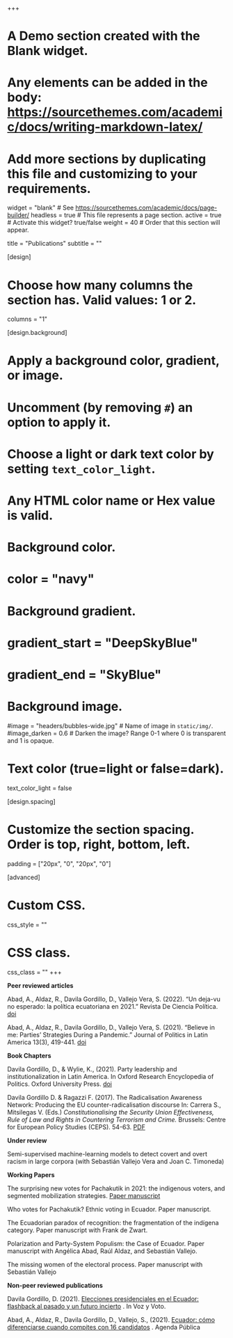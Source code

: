 +++
# A Demo section created with the Blank widget.
# Any elements can be added in the body: https://sourcethemes.com/academic/docs/writing-markdown-latex/
# Add more sections by duplicating this file and customizing to your requirements.

widget = "blank"  # See https://sourcethemes.com/academic/docs/page-builder/
headless = true  # This file represents a page section.
active = true  # Activate this widget? true/false
weight = 40  # Order that this section will appear.

title = "Publications"
subtitle = ""


[design]
  # Choose how many columns the section has. Valid values: 1 or 2.
  columns = "1"

[design.background]
  # Apply a background color, gradient, or image.
  #   Uncomment (by removing `#`) an option to apply it.
  #   Choose a light or dark text color by setting `text_color_light`.
  #   Any HTML color name or Hex value is valid.

  # Background color.
  # color = "navy"
  
  # Background gradient.
  # gradient_start = "DeepSkyBlue"
  # gradient_end = "SkyBlue"
  
  # Background image.
  #image = "headers/bubbles-wide.jpg"  # Name of image in `static/img/`.
  #image_darken = 0.6  # Darken the image? Range 0-1 where 0 is transparent and 1 is opaque.

  # Text color (true=light or false=dark).
  text_color_light = false

[design.spacing]
  # Customize the section spacing. Order is top, right, bottom, left.
  padding = ["20px", "0", "20px", "0"]

[advanced]
 # Custom CSS. 
 css_style = ""
 
 # CSS class.
 css_class = ""
+++

**Peer reviewed articles**

Abad, A., Aldaz, R., Davila Gordillo, D., Vallejo Vera, S. (2022). “Un deja-vu no esperado: la política ecuatoriana en 2021.” Revista De Ciencia Política. [doi](http://dx.doi.org/10.4067/s0718-090x2022005000112) 

Abad, A., Aldaz, R., Davila Gordillo, D., Vallejo Vera, S. (2021). “Believe in me: Parties’ Strategies During a Pandemic.” Journal of Politics in Latin America 13(3), 419-441. [doi](https://doi.org/10.1177/1866802X211058742) 

**Book Chapters**

Davila Gordillo, D., & Wylie, K., (2021). Party leadership and institutionalization in Latin America. In Oxford Research Encyclopedia of Politics. Oxford University Press. [doi](https://doi.org/10.1093/acrefore/9780190228637.013.1667)

Davila Gordillo D. & Ragazzi F. (2017). The Radicalisation Awareness Network: Producing the EU counter-radicalisation discourse In: Carrera S., Mitsilegas V. (Eds.) <em>Constitutionalising the Security Union Effectiveness, Rule of Law and Rights in Countering Terrorism and Crime.</em> Brussels: Centre for European Policy Studies (CEPS). 54-63.
[PDF](http://arxiv.org/pdf/1512.04133v1)

**Under review**

Semi-supervised machine-learning models to detect covert and overt racism in large corpora (with Sebastián Vallejo Vera and Joan C. Timoneda)

**Working Papers**

The surprising new votes for Pachakutik in 2021: the indigenous voters, and segmented mobilization strategies. [Paper manuscript](https://www.ucis.pitt.edu/clas/content/charlemos) 

Who votes for Pachakutik? Ethnic voting in Ecuador. Paper manuscript.

The Ecuadorian paradox of recognition: the fragmentation of the indígena category. Paper manuscript with Frank de Zwart.

Polarization and Party-System Populism: the Case of Ecuador. Paper manuscript with Angélica Abad, Raúl Aldaz, and Sebastián Vallejo.

The missing women of the electoral process. Paper manuscript with Sebastián Vallejo

**Non-peer reviewed publications**

Davila Gordillo, D. (2021). [Elecciones presidenciales en el Ecuador: flashback al pasado y un futuro incierto](https://www.vozyvoto.com.mx/Leer/314Flashback-al-pasado-y-futuro-incierto) . In Voz y Voto. 

Abad, A., Aldaz, R., Davila Gordillo, D., Vallejo, S., (2021). [Ecuador: cómo diferenciarse cuando compites con 16 candidatos](https://agendapublica.es/ecuador-como-diferenciarse-cuando-compites-con-16-candidatos/) . Agenda Pública 


